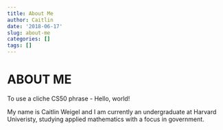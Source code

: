 ```yaml
---
title: About Me
author: Caitlin
date: '2018-06-17'
slug: about-me
categories: []
tags: []
---
```


# ABOUT ME

To use a cliche CS50 phrase - Hello, world!

My name is Caitlin Weigel and I am currently an undergraduate at Harvard Univeristy, studying applied mathematics with a focus in government. 